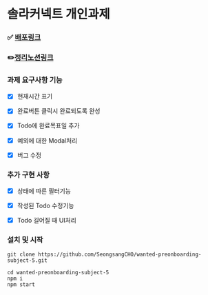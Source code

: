 # 솔라커넥트 개인과제



### ✅ [배포링크](https://xenodochial-lichterman-01a66e.netlify.app/)

### ✏️[정리노션링크](https://lead-dryosaurus-516.notion.site/cf3b015477b4495fa483ae322c0fee73)


### 과제 요구사항 기능

- [x] 현재시간 표기
- [x] 완료버튼 클릭시 완료되도록 완성
- [x] Todo에 완료목표일 추가
- [x] 예외에 대한 Modal처리
- [x] 버그 수정





### 추가 구현 사항

- [x] 상태에 따른 필터기능
- [x] 작성된 Todo 수정기능
- [x] Todo 길어질 때 UI처리



### 설치 및 시작

```shell
git clone https://github.com/SeongsangCHO/wanted-preonboarding-subject-5.git

cd wanted-preonboarding-subject-5
npm i
npm start
```

